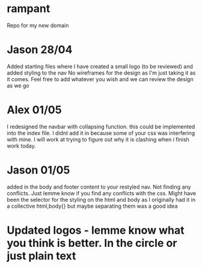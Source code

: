 # rampant
Repo for my new domain

# Jason 28/04
  Added starting files where I have created a small logo (to be reviewed) and added styling to the nav
  No wireframes for the design as I'm just taking it as it comes.
  Feel free to add whatever you wish and we can review the design as we go

# Alex 01/05
I redesigned the navbar with collapsing function. this could be implemented into the index file. I didnt add it in because some of your css was interfering with mine. I will work at trying to figure out why it is clashing when i finish work today.

# Jason 01/05
added in the body and footer content to your restyled nav. Not finding any conflicts. Just lemme know if you find any conflicts with the css. Might have been the selector for the styling on the html and body as I originally had it in a collective html,body{} but maybe separating them was a good idea    

# Updated logos - lemme know what you think is better. In the circle or just plain text